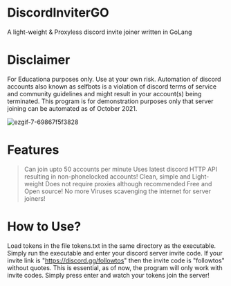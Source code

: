 # DiscordInviterGO
A light-weight & Proxyless discord invite joiner written in GoLang

# Disclaimer
For Educationa purposes only. Use at your own risk. Automation of discord accounts also known as selfbots is a violation of discord terms of service and community guidelines and might result in your account(s) being terminated. This program is for demonstration purposes only that server joining can be automated as of October 2021. 

![ezgif-7-69867f5f3828](https://user-images.githubusercontent.com/79518089/137035045-ac5a25fe-ab9e-43b3-96a0-e01bb864a317.gif)

# Features 
> Can join upto 50 accounts per minute
> Uses latest discord HTTP API resulting in non-phonelocked accounts!
> Clean, simple and Light-weight
> Does not require proxies although recommended
> Free and Open source! No more Viruses scavenging the internet for server joiners! 

# How to Use? 
Load tokens in the file tokens.txt in the same directory as the executable. Simply run the executable and enter your discord server invite code. 
If your invite link is "https://discord.gg/followtos" then the invite code is "followtos" without quotes. This is essential, as of now, the program will only work with invite codes. Simply press enter and watch your tokens join the server! 

